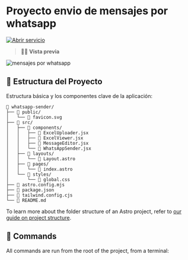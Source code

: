 # Proyecto envio de mensajes por whatsapp

[![Abrir servicio](https://developer.stackblitz.com/img/open_in_stackblitz.svg)](https://asuagencia.com)

> 🧑‍🚀 **Vista previa**

![mensajes por whatsapp](https://github.com/)

## 🚀 Estructura del Proyecto

Estructura básica y los componentes clave de la aplicación:

```
📁 whatsapp-sender/
├── 📁 public/
│   └── 📄 favicon.svg
├── 📁 src/
│   ├── 📁 components/
│   │   ├── 📄 ExcelUploader.jsx
│   │   ├── 📄 ExcelViewer.jsx
│   │   ├── 📄 MessageEditor.jsx
│   │   └── 📄 WhatsAppSender.jsx
│   ├── 📁 layouts/
│   │   └── 📄 Layout.astro
│   ├── 📁 pages/
│   │   └── 📄 index.astro
│   └── 📁 styles/
│       └── 📄 global.css
├── 📄 astro.config.mjs
├── 📄 package.json
├── 📄 tailwind.config.cjs
└── 📄 README.md

```

To learn more about the folder structure of an Astro project, refer to [our guide on project structure](https://docs.astro.build/en/basics/project-structure/).

## 🧞 Commands

All commands are run from the root of the project, from a terminal:
